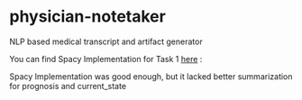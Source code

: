 # physician-notetaker
NLP based medical transcript and artifact generator

You can find Spacy Implementation for Task 1 <a href= "https://github.com/VamshiKrsna/physician-notetaker/blob/main/Task1NER.py"> here</a> : 

Spacy Implementation was good enough, but it lacked better summarization for prognosis and current_state
